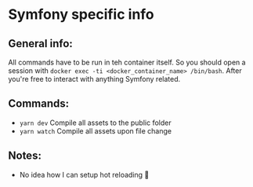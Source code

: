 # Symfony specific info

## General info:
All commands have to be run in teh container itself. So you should open a session with `docker exec -ti <docker_container_name> /bin/bash`.
After you're free to interact with anything Symfony related.

## Commands:
- `yarn dev` Compile all assets to the public folder
- `yarn watch` Compile all assets upon file change

## Notes:
- No idea how I can setup hot reloading :shrug: